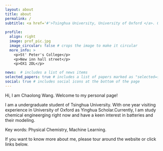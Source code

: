 ```yaml
---
layout: about
title: about
permalink: /
subtitle: <a href='#'>Tsinghua University, University of Oxford </a>. OX1 2DL St' Peter's College. You can reach me by email. A man is never old when his regret replace his dream.
 
profile:
  align: right
  image: prof_pic.jpg
  image_circular: false # crops the image to make it circular
  more_info: >
    <p>St' Peter's College</p>
    <p>New inn hall street</p>
    <p>OX1 2DL</p>

news:  # includes a list of news items
selected_papers: true # includes a list of papers marked as "selected={true}"
social: true # includes social icons at the bottom of the page
---
```


Hi, I am Chaolong Wang. Welcome to my personal page!  

I am a undergraduate student of Tsinghua University. With one year visiting experience in University of Oxford as Yinghua Scholar.Currently, I am study chemical engineerging right now and have a keen interest in batteries and their modeling.  

Key words: Physical Chemistry, Machine Learning.  

If you want to know more about me, please tour around the website or click links below.  
